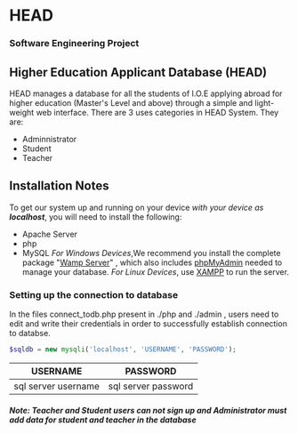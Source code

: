 # **HEAD**
### Software Engineering Project

## Higher Education Applicant Database (HEAD)

HEAD manages a database for all the students of I.O.E applying abroad for higher education (Master's  Level and above) through a simple and light-weight web interface.
There are 3 uses categories in HEAD System. They are:
- Adminnistrator
- Student
- Teacher
## **Installation Notes**

To get our system up and running on your device *with your device as **localhost***, you will need to install the following:
- Apache Server
- php
- MySQL
*For Windows Devices*,We recommend you install the complete package "[Wamp Server](https://www.wampserver.com/en/)" , which also includes [phpMyAdmin](https://www.phpmyadmin.net/) needed to manage your database.
*For Linux Devices*, use [XAMPP](https://www.apachefriends.org/download.html) to run the server.

### Setting up the connection to database
In the files connect_todb.php present in ./php and ./admin , users need to edit and write their credentials in order to successfully establish connection to databse.
``` php
$sqldb = new mysqli('localhost', 'USERNAME', 'PASSWORD');
```
| USERNAME | PASSWORD |
| ------ | ------ |
|sql server username | sql server password|

##### Note: Teacher and Student users can not sign up and Administrator must add data for student and teacher in the database
